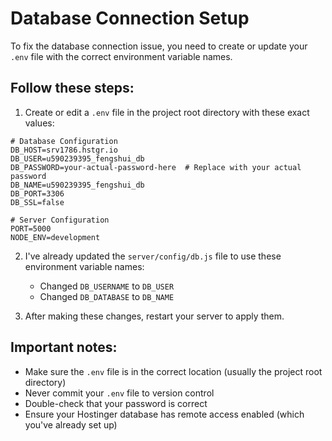 # Database Connection Setup

To fix the database connection issue, you need to create or update your `.env` file with the correct environment variable names.

## Follow these steps:

1. Create or edit a `.env` file in the project root directory with these exact values:

```
# Database Configuration
DB_HOST=srv1786.hstgr.io
DB_USER=u590239395_fengshui_db
DB_PASSWORD=your-actual-password-here  # Replace with your actual password
DB_NAME=u590239395_fengshui_db
DB_PORT=3306
DB_SSL=false

# Server Configuration
PORT=5000
NODE_ENV=development
```

2. I've already updated the `server/config/db.js` file to use these environment variable names:
   - Changed `DB_USERNAME` to `DB_USER`
   - Changed `DB_DATABASE` to `DB_NAME`

3. After making these changes, restart your server to apply them.

## Important notes:

- Make sure the `.env` file is in the correct location (usually the project root directory)
- Never commit your `.env` file to version control
- Double-check that your password is correct
- Ensure your Hostinger database has remote access enabled (which you've already set up) 